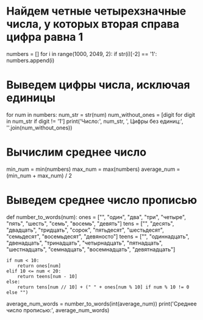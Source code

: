 # Найдем четные четырехзначные числа, у которых вторая справа цифра равна 1
numbers = []
for i in range(1000, 2049, 2):
    if str(i)[-2] == '1':
        numbers.append(i)

# Выведем цифры числа, исключая единицы
for num in numbers:
    num_str = str(num)
    num_without_ones = [digit for digit in num_str if digit != '1']
    print('Число:', num_str, ', Цифры без единиц:', ''.join(num_without_ones))

# Вычислим среднее число
min_num = min(numbers)
max_num = max(numbers)
average_num = (min_num + max_num) / 2

# Выведем среднее число прописью
def number_to_words(num):
    ones = ["", "один", "два", "три", "четыре", "пять", "шесть", "семь", "восемь", "девять"]
    tens = ["", "десять", "двадцать", "тридцать", "сорок", "пятьдесят", "шестьдесят", "семьдесят", "восемьдесят", "девяносто"]
    teens = ["", "одиннадцать", "двенадцать", "тринадцать", "четырнадцать", "пятнадцать", "шестнадцать", "семнадцать", "восемнадцать", "девятнадцать"]

    if num < 10:
        return ones[num]
    elif 10 <= num < 20:
        return teens[num - 10]
    else:
        return tens[num // 10] + (" " + ones[num % 10] if num % 10 != 0 else "")

average_num_words = number_to_words(int(average_num))
print('Среднее число прописью:', average_num_words)
